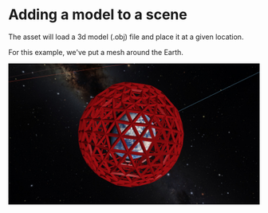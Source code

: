 # Adding a model to a scene

The asset will load a 3d model (.obj) file and place it at a given location.

For this example, we've put a mesh around the Earth.

![Caged Earth](screenshot/model-in-space-screenshot.jpg)
